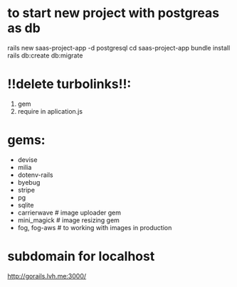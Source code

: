 # to start new project with postgreas as db
rails new saas-project-app -d postgresql
cd saas-project-app
bundle install
rails db:create db:migrate

# !!delete turbolinks!!:
1) gem
2) require in aplication.js

# gems:
- devise
- milia
- dotenv-rails
- byebug
- stripe
- pg
- sqlite
- carrierwave # image uploader gem
- mini_magick # image resizing gem
- fog, fog-aws # to working with images in production

# subdomain for localhost
http://gorails.lvh.me:3000/